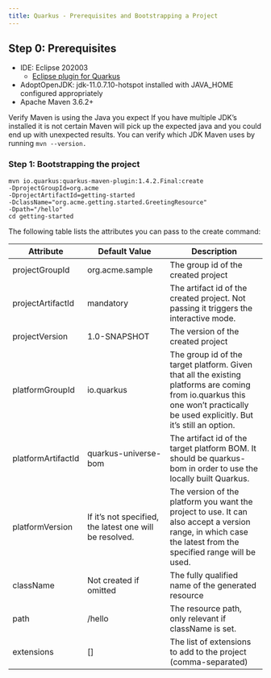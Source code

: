 ```yaml
---
title: Quarkus - Prerequisites and Bootstrapping a Project
---
```


## Step 0: Prerequisites 
- IDE: Eclipse 202003
  + [Eclipse plugin for Quarkus](https://quarkus.io/blog/eclipse-got-quarkused/) 
- AdoptOpenJDK: jdk-11.0.7.10-hotspot installed with JAVA_HOME configured appropriately
- Apache Maven 3.6.2+

Verify Maven is using the Java you expect
If you have multiple JDK’s installed it is not certain Maven will pick up the expected java and you could end up 
with unexpected results. You can verify which JDK Maven uses by running <code>mvn --version.</code>

### Step 1: Bootstrapping the project
```
mvn io.quarkus:quarkus-maven-plugin:1.4.2.Final:create 
-DprojectGroupId=org.acme 
-DprojectArtifactId=getting-started 
-DclassName="org.acme.getting.started.GreetingResource" 
-Dpath="/hello"
cd getting-started
```

The following table lists the attributes you can pass to the create command:

| Attribute  |	Default Value |	Description |
| ---------  | -------------- | --------- |
| projectGroupId | org.acme.sample | The group id of the created project |
| projectArtifactId | mandatory | The artifact id of the created project. Not passing it triggers the interactive mode. |
| projectVersion | 1.0-SNAPSHOT | The version of the created project |
| platformGroupId | io.quarkus | The group id of the target platform. Given that all the existing platforms are coming from io.quarkus this one won’t practically be used explicitly. But it’s still an option.|
| platformArtifactId | quarkus-universe-bom | The artifact id of the target platform BOM. It should be quarkus-bom in order to use the locally built Quarkus. |
| platformVersion | If it’s not specified, the latest one will be resolved. | The version of the platform you want the project to use. It can also accept a version range, in which case the latest from the specified range will be used. |
| className | Not created if omitted | The fully qualified name of the generated resource |
| path | /hello | The resource path, only relevant if className is set. |
| extensions | [] | The list of extensions to add to the project (comma-separated) |

